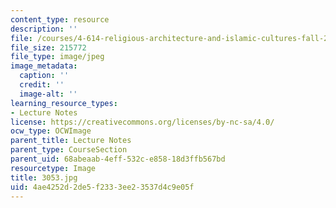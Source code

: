 ```yaml
---
content_type: resource
description: ''
file: /courses/4-614-religious-architecture-and-islamic-cultures-fall-2002/4ae4252d2de5f2333ee23537d4c9e05f_3053.jpg
file_size: 215772
file_type: image/jpeg
image_metadata:
  caption: ''
  credit: ''
  image-alt: ''
learning_resource_types:
- Lecture Notes
license: https://creativecommons.org/licenses/by-nc-sa/4.0/
ocw_type: OCWImage
parent_title: Lecture Notes
parent_type: CourseSection
parent_uid: 68abeaab-4eff-532c-e858-18d3ffb567bd
resourcetype: Image
title: 3053.jpg
uid: 4ae4252d-2de5-f233-3ee2-3537d4c9e05f
---
```

